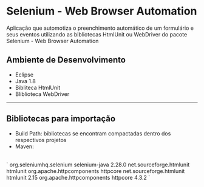 # Selenium - Web Browser Automation
 Aplicação que automotiza o preenchimento automático de um formulário e seus eventos utilizando as bibliotecas HtmlUnit ou WebDriver do pacote Selenium - Web Browser Automation
 
## Ambiente de Desenvolvimento
- Eclipse
- Java 1.8
- Bibliteca HtmlUnit
- Bliblioteca WebDriver

----------
## Bibliotecas para importação 
- Build Path: bibliotecas se encontram compactadas dentro dos respectivos projetos
- Maven:
<br>
`<dependency>
	<groupId>org.seleniumhq.selenium</groupId>
	<artifactId>selenium-java</artifactId>
	<version>2.28.0</version>
	<exclusions>
		<exclusion>
			<groupId>net.sourceforge.htmlunit</groupId>
			<artifactId>htmlunit</artifactId>
		</exclusion>
		<exclusion>
			<groupId>org.apache.httpcomponents</groupId>
			<artifactId>httpcore</artifactId>
		</exclusion>
	</exclusions>
</dependency>
<dependency>
	<groupId>net.sourceforge.htmlunit</groupId>
	<artifactId>htmlunit</artifactId>
	<version>2.15</version>
</dependency>
<dependency>
	<groupId>org.apache.httpcomponents</groupId>
	<artifactId>httpcore</artifactId>
	<version>4.3.2</version>
</dependency>`